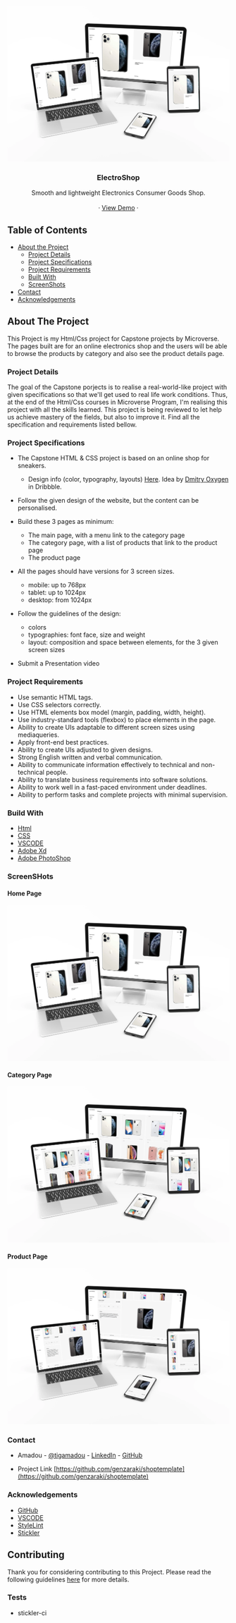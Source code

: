 <!-- PROJECT LOGO -->
![Screenshot Image](images/home.webp)
<br />
<p align="center">
   <h3 align="center">ElectroShop</h3>

  <p align="center">
    Smooth and lightweight Electronics Consumer  Goods Shop.
    <br />    
    <br />
    ·
     <a href="https://rawcdn.githack.com/genzaraki/shoptemplate/c3a12d5c081d2b240f7ff6834a62bf97efebc885/index.html" target="_blank">View Demo</a>
    ·  
  </p>
</p>
 
<!-- TABLE OF CONTENTS -->
## Table of Contents

* [About the Project](#about-the-project)
  * [Project Details](#project-details)
  * [Project Specifications](#project-specifications)
  * [Project Requirements](#project-requirements)
  * [Built With](#built-with)
  * [ScreenShots](#built-with)
* [Contact](#contact)
* [Acknowledgements](#acknowledgements)



<!-- ABOUT THE PROJECT -->
## About The Project

  This Project is my Html/Css project for Capstone projects by Microverse. The pages built are for an online electronics shop and the users will be able to browse the products by category and also see the product details page. 
  
### Project Details
The goal of the Capstone porjects is to realise a real-world-like project with given specifications so that we'll get used to real life work conditions. Thus, at the end of the Html/Css courses in Microverse Program, I'm realising this project with all the skills learned. This project is being reviewed to let help us  achieve mastery of the fields, but also to improve it. Find all the specification and requirements listed bellow.

### Project Specifications
* The Capstone  HTML & CSS project is based on an online shop for sneakers.
  *  Design info (color, typography, layouts)   <a href="https://www.behance.net/gallery/80392909/AXEL-ARIGATO-Website">Here</a>. Idea by <a href="https://dribbble.com/oxygen_dima"> Dmitry Oxygen</a> in Dribbble. 
* Follow the given design of the website, but the content  can be personalised.

* Build these 3 pages as minimum: 
  * The main page, with a menu link to the category page
  * The category page, with a list of products that link to the product page
  * The product page
* All the pages should have versions for 3 screen sizes.
  * mobile: up to 768px
  * tablet: up to 1024px
  * desktop: from 1024px
* Follow the guidelines of the design:
  * colors
  * typographies: font face, size and weight
  * layout: composition and space between elements, for the 3 given screen sizes
* Submit a Presentation video

### Project Requirements
- Use semantic HTML tags.
- Use CSS selectors correctly.
- Use HTML elements box model (margin, padding, width, height).
- Use industry-standard tools (flexbox) to place elements in the page.
- Ability to create UIs adaptable to different screen sizes using mediaqueries.
- Apply front-end best practices.
- Ability to create UIs adjusted to given designs.
- Strong English written and verbal communication.
- Ability to communicate information effectively to technical and non-technical people.
- Ability to translate business requirements into software solutions.
- Ability to work well in a fast-paced environment under deadlines.
- Ability to perform tasks and complete projects with minimal supervision.

### Build With

* [Html]()
* [CSS]()
* [VSCODE]()
* [Adobe Xd]()
* [Adobe PhotoShop]()

### ScreenSHots
#### Home Page
![Screenshot Image](images/home.webp)
<br/>

#### Category Page
![Screenshot Image](images/category.webp)
<br/>

#### Product Page
![Screenshot Image](images/product.webp)
<br/>

### Contact
* Amadou - [@tigamadou](https://twitter.com/tigamadou) - [LinkedIn](https://www.linkedin.com/in/amadou-ibrahim-75769167) - [GitHub](https://github.com/genzaraki)

* Project Link [https://github.com/genzaraki/shoptemplate](https://github.com/genzaraki/shoptemplate)

### Acknowledgements

* [GitHub](https://github.com)
* [VSCODE]()
* [StyleLint]()
* [Stickler]()

## Contributing

Thank you for considering contributing to this Project. Please read the following guidelines <a href="https://github.com/MarcDiethelm/contributing/blob/master/README.md">here</a> for more details. 

### Tests
* stickler-ci 
